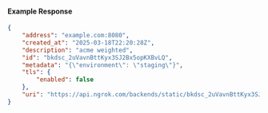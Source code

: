 <!-- Code generated for API Clients. DO NOT EDIT. -->

#### Example Response

```json
{
	"address": "example.com:8080",
	"created_at": "2025-03-18T22:20:28Z",
	"description": "acme weighted",
	"id": "bkdsc_2uVavnBttKyx3SJ2Bx5opKXBvLQ",
	"metadata": "{\"environment\": \"staging\"}",
	"tls": {
		"enabled": false
	},
	"uri": "https://api.ngrok.com/backends/static/bkdsc_2uVavnBttKyx3SJ2Bx5opKXBvLQ"
}
```
